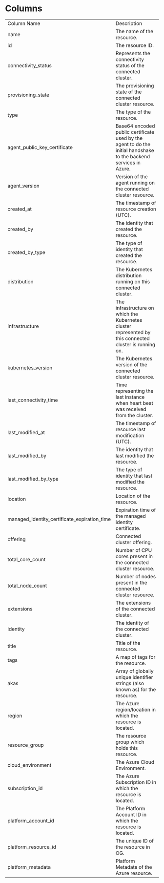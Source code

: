 # Columns  

<table>
	<tr><td>Column Name</td><td>Description</td></tr>
	<tr><td>name</td><td>The name of the resource.</td></tr>
	<tr><td>id</td><td>The resource ID.</td></tr>
	<tr><td>connectivity_status</td><td>Represents the connectivity status of the connected cluster.</td></tr>
	<tr><td>provisioning_state</td><td>The provisioning state of the connected cluster resource.</td></tr>
	<tr><td>type</td><td>The type of the resource.</td></tr>
	<tr><td>agent_public_key_certificate</td><td>Base64 encoded public certificate used by the agent to do the initial handshake to the backend services in Azure.</td></tr>
	<tr><td>agent_version</td><td>Version of the agent running on the connected cluster resource.</td></tr>
	<tr><td>created_at</td><td>The timestamp of resource creation (UTC).</td></tr>
	<tr><td>created_by</td><td>The identity that created the resource.</td></tr>
	<tr><td>created_by_type</td><td>The type of identity that created the resource.</td></tr>
	<tr><td>distribution</td><td>The Kubernetes distribution running on this connected cluster.</td></tr>
	<tr><td>infrastructure</td><td>The infrastructure on which the Kubernetes cluster represented by this connected cluster is running on.</td></tr>
	<tr><td>kubernetes_version</td><td>The Kubernetes version of the connected cluster resource.</td></tr>
	<tr><td>last_connectivity_time</td><td>Time representing the last instance when heart beat was received from the cluster.</td></tr>
	<tr><td>last_modified_at</td><td>The timestamp of resource last modification (UTC).</td></tr>
	<tr><td>last_modified_by</td><td>The identity that last modified the resource.</td></tr>
	<tr><td>last_modified_by_type</td><td>The type of identity that last modified the resource.</td></tr>
	<tr><td>location</td><td>Location of the resource.</td></tr>
	<tr><td>managed_identity_certificate_expiration_time</td><td>Expiration time of the managed identity certificate.</td></tr>
	<tr><td>offering</td><td>Connected cluster offering.</td></tr>
	<tr><td>total_core_count</td><td>Number of CPU cores present in the connected cluster resource.</td></tr>
	<tr><td>total_node_count</td><td>Number of nodes present in the connected cluster resource.</td></tr>
	<tr><td>extensions</td><td>The extensions of the connected cluster.</td></tr>
	<tr><td>identity</td><td>The identity of the connected cluster.</td></tr>
	<tr><td>title</td><td>Title of the resource.</td></tr>
	<tr><td>tags</td><td>A map of tags for the resource.</td></tr>
	<tr><td>akas</td><td>Array of globally unique identifier strings (also known as) for the resource.</td></tr>
	<tr><td>region</td><td>The Azure region/location in which the resource is located.</td></tr>
	<tr><td>resource_group</td><td>The resource group which holds this resource.</td></tr>
	<tr><td>cloud_environment</td><td>The Azure Cloud Environment.</td></tr>
	<tr><td>subscription_id</td><td>The Azure Subscription ID in which the resource is located.</td></tr>
	<tr><td>platform_account_id</td><td>The Platform Account ID in which the resource is located.</td></tr>
	<tr><td>platform_resource_id</td><td>The unique ID of the resource in OG.</td></tr>
	<tr><td>platform_metadata</td><td>Platform Metadata of the Azure resource.</td></tr>
</table>